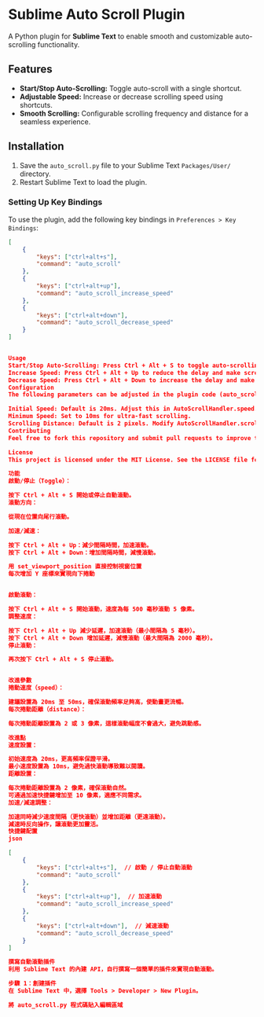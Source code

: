 # Sublime Auto Scroll Plugin

A Python plugin for **Sublime Text** to enable smooth and customizable auto-scrolling functionality.

## Features

- **Start/Stop Auto-Scrolling:** Toggle auto-scroll with a single shortcut.
- **Adjustable Speed:** Increase or decrease scrolling speed using shortcuts.
- **Smooth Scrolling:** Configurable scrolling frequency and distance for a seamless experience.

## Installation

1. Save the `auto_scroll.py` file to your Sublime Text `Packages/User/` directory.
2. Restart Sublime Text to load the plugin.

### Setting Up Key Bindings

To use the plugin, add the following key bindings in `Preferences > Key Bindings`:

```json
[
    {
        "keys": ["ctrl+alt+s"],
        "command": "auto_scroll"
    },
    {
        "keys": ["ctrl+alt+up"],
        "command": "auto_scroll_increase_speed"
    },
    {
        "keys": ["ctrl+alt+down"],
        "command": "auto_scroll_decrease_speed"
    }
]


Usage
Start/Stop Auto-Scrolling: Press Ctrl + Alt + S to toggle auto-scrolling.
Increase Speed: Press Ctrl + Alt + Up to reduce the delay and make scrolling faster.
Decrease Speed: Press Ctrl + Alt + Down to increase the delay and make scrolling slower.
Configuration
The following parameters can be adjusted in the plugin code (auto_scroll.py):

Initial Speed: Default is 20ms. Adjust this in AutoScrollHandler.speed.
Minimum Speed: Set to 10ms for ultra-fast scrolling.
Scrolling Distance: Default is 2 pixels. Modify AutoScrollHandler.scroll_distance to suit your needs.
Contributing
Feel free to fork this repository and submit pull requests to improve the plugin. Suggestions and feedback are welcome!

License
This project is licensed under the MIT License. See the LICENSE file for details.

功能
啟動/停止（Toggle）：

按下 Ctrl + Alt + S 開始或停止自動滾動。
滾動方向：

從現在位置向尾行滾動。

加速/減速：

按下 Ctrl + Alt + Up：減少間隔時間，加速滾動。
按下 Ctrl + Alt + Down：增加間隔時間，減慢滾動。

用 set_viewport_position 直接控制視窗位置
每次增加 Y 座標來實現向下捲動


啟動滾動：

按下 Ctrl + Alt + S 開始滾動，速度為每 500 毫秒滾動 5 像素。
調整速度：

按下 Ctrl + Alt + Up 減少延遲，加速滾動（最小間隔為 5 毫秒）。
按下 Ctrl + Alt + Down 增加延遲，減慢滾動（最大間隔為 2000 毫秒）。
停止滾動：

再次按下 Ctrl + Alt + S 停止滾動。


改進參數
捲動速度（speed）：

建議設置為 20ms 至 50ms，確保滾動頻率足夠高，使動畫更流暢。
每次捲動距離（distance）：

每次捲動距離設置為 2 或 3 像素，這樣滾動幅度不會過大，避免跳動感。

改進點
速度設置：

初始速度為 20ms，更高頻率保證平滑。
最小速度設置為 10ms，避免過快滾動導致難以閱讀。
距離設置：

每次捲動距離設置為 2 像素，確保滾動自然。
可通過加速快捷鍵增加至 10 像素，適應不同需求。
加速/減速調整：

加速同時減少速度間隔（更快滾動）並增加距離（更遠滾動）。
減速時反向操作，讓滾動更加靈活。
快捷鍵配置
json

[
    {
        "keys": ["ctrl+alt+s"],  // 啟動 / 停止自動滾動
        "command": "auto_scroll"
    },
    {
        "keys": ["ctrl+alt+up"],  // 加速滾動
        "command": "auto_scroll_increase_speed"
    },
    {
        "keys": ["ctrl+alt+down"],  // 減速滾動
        "command": "auto_scroll_decrease_speed"
    }
]

撰寫自動滾動插件
利用 Sublime Text 的內建 API，自行撰寫一個簡單的插件來實現自動滾動。

步驟 1：創建插件
在 Sublime Text 中，選擇 Tools > Developer > New Plugin。

將 auto_scroll.py 程式碼貼入編輯區域